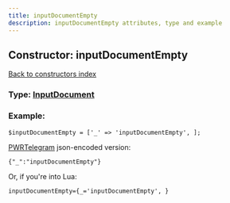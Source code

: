 ```yaml
---
title: inputDocumentEmpty
description: inputDocumentEmpty attributes, type and example
---
```

## Constructor: inputDocumentEmpty  
[Back to constructors index](index.md)






### Type: [InputDocument](../types/InputDocument.md)


### Example:

```
$inputDocumentEmpty = ['_' => 'inputDocumentEmpty', ];
```  

[PWRTelegram](https://pwrtelegram.xyz) json-encoded version:

```
{"_":"inputDocumentEmpty"}
```


Or, if you're into Lua:  


```
inputDocumentEmpty={_='inputDocumentEmpty', }

```


